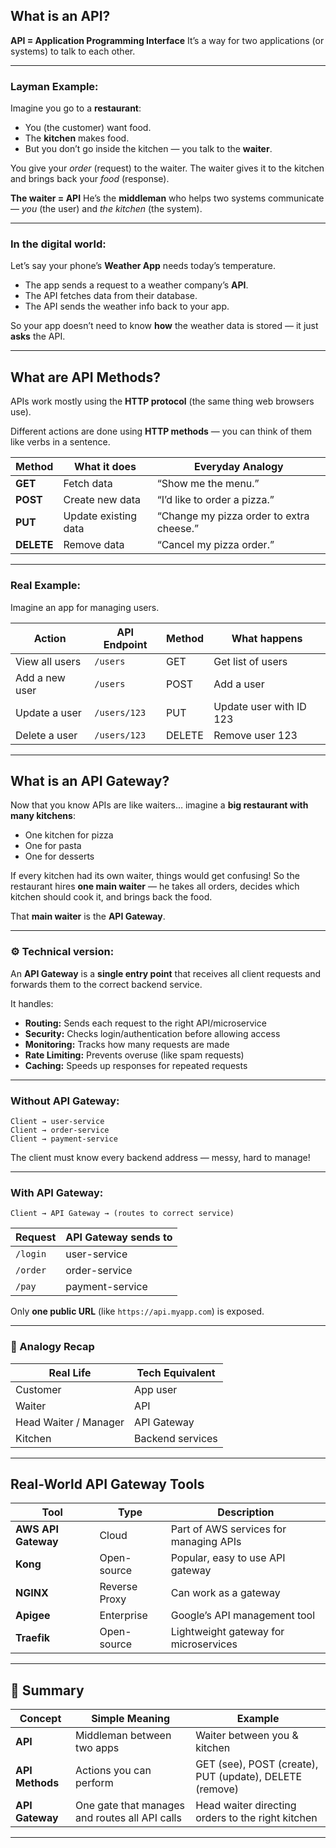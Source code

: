 
## What is an API?

**API = Application Programming Interface**
It’s a way for two applications (or systems) to talk to each other.

---

### Layman Example:

Imagine you go to a **restaurant**:

* You (the customer) want food.
* The **kitchen** makes food.
* But you don’t go inside the kitchen — you talk to the **waiter**.

You give your *order* (request) to the waiter.
The waiter gives it to the kitchen and brings back your *food* (response).

 **The waiter = API**
He’s the **middleman** who helps two systems communicate — *you* (the user) and *the kitchen* (the system).

---

###  In the digital world:

Let’s say your phone’s **Weather App** needs today’s temperature.

* The app sends a request to a weather company’s **API**.
* The API fetches data from their database.
* The API sends the weather info back to your app.

So your app doesn’t need to know **how** the weather data is stored — it just **asks** the API.

---

##  What are API Methods?

APIs work mostly using the **HTTP protocol** (the same thing web browsers use).

Different actions are done using **HTTP methods** — you can think of them like verbs in a sentence.

| Method     | What it does         | Everyday Analogy                         |
| ---------- | -------------------- | ---------------------------------------- |
| **GET**    | Fetch data           | “Show me the menu.”                      |
| **POST**   | Create new data      | “I’d like to order a pizza.”             |
| **PUT**    | Update existing data | “Change my pizza order to extra cheese.” |
| **DELETE** | Remove data          | “Cancel my pizza order.”                 |

---

### Real Example:

Imagine an app for managing users.

| Action         | API Endpoint | Method | What happens            |
| -------------- | ------------ | ------ | ----------------------- |
| View all users | `/users`     | GET    | Get list of users       |
| Add a new user | `/users`     | POST   | Add a user              |
| Update a user  | `/users/123` | PUT    | Update user with ID 123 |
| Delete a user  | `/users/123` | DELETE | Remove user 123         |

---

##  What is an API Gateway?

Now that you know APIs are like waiters… imagine a **big restaurant with many kitchens**:

* One kitchen for pizza 
* One for pasta 
* One for desserts 

If every kitchen had its own waiter, things would get confusing!
So the restaurant hires **one main waiter** — he takes all orders, decides which kitchen should cook it, and brings back the food.

That **main waiter** is the **API Gateway**.

---

### ⚙️ Technical version:

An **API Gateway** is a **single entry point** that receives all client requests and forwards them to the correct backend service.

It handles:

*  **Routing:** Sends each request to the right API/microservice
*  **Security:** Checks login/authentication before allowing access
*  **Monitoring:** Tracks how many requests are made
*  **Rate Limiting:** Prevents overuse (like spam requests)
*  **Caching:** Speeds up responses for repeated requests

---

### Without API Gateway:

```
Client → user-service
Client → order-service
Client → payment-service
```

The client must know every backend address — messy, hard to manage!

---

###  With API Gateway:

```
Client → API Gateway → (routes to correct service)
```

| Request  | API Gateway sends to |
| -------- | -------------------- |
| `/login` | user-service         |
| `/order` | order-service        |
| `/pay`   | payment-service      |

Only **one public URL** (like `https://api.myapp.com`) is exposed.

---

### 🏦 Analogy Recap

| Real Life             | Tech Equivalent  |
| --------------------- | ---------------- |
| Customer              | App user         |
| Waiter                | API              |
| Head Waiter / Manager | API Gateway      |
| Kitchen               | Backend services |

---

## Real-World API Gateway Tools

| Tool                | Type          | Description                            |
| ------------------- | ------------- | -------------------------------------- |
| **AWS API Gateway** | Cloud         | Part of AWS services for managing APIs |
| **Kong**            | Open-source   | Popular, easy to use API gateway       |
| **NGINX**           | Reverse Proxy | Can work as a gateway                  |
| **Apigee**          | Enterprise    | Google’s API management tool           |
| **Traefik**         | Open-source   | Lightweight gateway for microservices  |

---

## 🧾 Summary

| Concept         | Simple Meaning                                 | Example                                                 |
| --------------- | ---------------------------------------------- | ------------------------------------------------------- |
| **API**         | Middleman between two apps                     | Waiter between you & kitchen                            |
| **API Methods** | Actions you can perform                        | GET (see), POST (create), PUT (update), DELETE (remove) |
| **API Gateway** | One gate that manages and routes all API calls | Head waiter directing orders to the right kitchen       |

---

